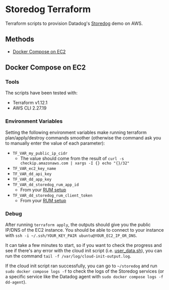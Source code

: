 # Storedog Terraform

Terraform scripts to provision Datadog's [Storedog](https://github.com/DataDog/storedog) demo on AWS.

## Methods

- [Docker Compose on EC2](#docker-compose-on-ec2)

## Docker Compose on EC2
### Tools

The scripts have been tested with:

- Terraform v1.12.1
- AWS CLI 2.27.19

### Environment Variables

Setting the following environment variables make running terraform plan/apply/destroy commands smoother (otherwise the command ask you to manually enter the value of each parameter):

- `TF_VAR_my_public_ip_cidr`
    - The value should come from the result of `curl -s checkip.amazonaws.com | xargs -I {} echo "{}/32"`
- `TF_VAR_ec2_key_name`
- `TF_VAR_dd_api_key`
- `TF_VAR_dd_app_key`
- `TF_VAR_dd_storedog_rum_app_id`
    - From your [RUM setup](https://docs.datadoghq.com/real_user_monitoring/browser/setup/client/?tab=rum#setup)
- `TF_VAR_dd_storedog_rum_client_token`
    - From your [RUM setup](https://docs.datadoghq.com/real_user_monitoring/browser/setup/client/?tab=rum#setup)

### Debug

After running `terraform apply`, the outputs should give you the public IP/DNS of the EC2 instance. You should be able to connect to your instance with `ssh -i ~/.ssh/YOUR_KEY_PAIR ubuntu@YOUR_EC2_IP_OR_DNS`.

It can take a few minutes to start, so if you want to check the progress and see if there's any error with the cloud init script (i.e. [user_data.sh](./ec2-docker-compose/user_data.sh)), you can run the command `tail -f /var/log/cloud-init-output.log`.

If the cloud init script ran successfully, you can go to `~/storedog` and run `sudo docker compose logs -f` to check the logs of the Storedog services (or a specific service like the Datadog agent with `sudo docker compose logs -f dd-agent`).